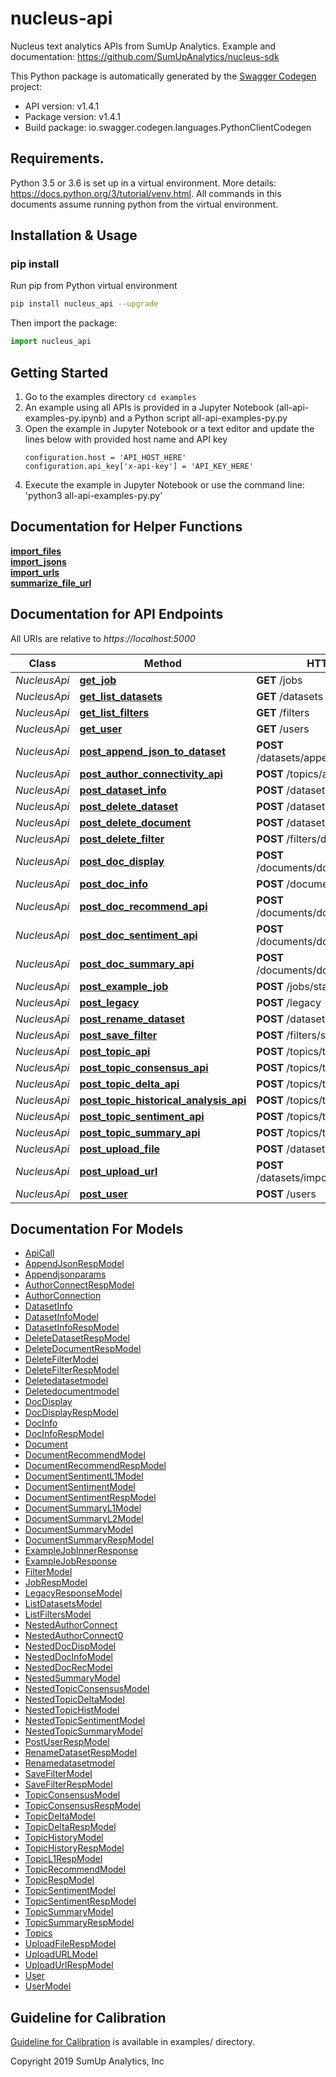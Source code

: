 # nucleus-api
Nucleus text analytics APIs from SumUp Analytics. Example and documentation: https://github.com/SumUpAnalytics/nucleus-sdk

This Python package is automatically generated by the [Swagger Codegen](https://github.com/swagger-api/swagger-codegen) project:

- API version: v1.4.1
- Package version: v1.4.1
- Build package: io.swagger.codegen.languages.PythonClientCodegen

## Requirements.

Python 3.5 or 3.6 is set up in a virtual environment. More details: https://docs.python.org/3/tutorial/venv.html. All commands in this documents assume running python from the virtual environment.

## Installation & Usage
### pip install
Run pip from Python virtual environment
```sh
pip install nucleus_api --upgrade
```

Then import the package:
```python
import nucleus_api 
```

## Getting Started

1. Go to the examples directory `cd examples`
1. An example using all APIs is provided in a Jupyter Notebook (all-api-examples-py.ipynb) and a Python script all-api-examples-py.py
1. Open the example in Jupyter Notebook or a text editor and update the lines below with provided host name and API key
    ```
    configuration.host = 'API_HOST_HERE'
    configuration.api_key['x-api-key'] = 'API_KEY_HERE'
    ```
1. Execute the example in Jupyter Notebook or use the command line: 'python3 all-api-examples-py.py'

##  Documentation for Helper Functions
[**import_files**](HelperFunc.md#import_files)  
[**import_jsons**](HelperFunc.md#import_jsons)  
[**import_urls**](HelperFunc.md#import_urls)  
[**summarize_file_url**](HelperFunc.md#summarize_file_url)  

## Documentation for API Endpoints

All URIs are relative to *https://localhost:5000*

Class | Method | HTTP request | Description
------------ | ------------- | ------------- | -------------
*NucleusApi* | [**get_job**](docs/NucleusApi.md#get_job) | **GET** /jobs | 
*NucleusApi* | [**get_list_datasets**](docs/NucleusApi.md#get_list_datasets) | **GET** /datasets | 
*NucleusApi* | [**get_list_filters**](docs/NucleusApi.md#get_list_filters) | **GET** /filters | 
*NucleusApi* | [**get_user**](docs/NucleusApi.md#get_user) | **GET** /users | 
*NucleusApi* | [**post_append_json_to_dataset**](docs/NucleusApi.md#post_append_json_to_dataset) | **POST** /datasets/append_json_to_dataset | 
*NucleusApi* | [**post_author_connectivity_api**](docs/NucleusApi.md#post_author_connectivity_api) | **POST** /topics/author_connectivity | 
*NucleusApi* | [**post_dataset_info**](docs/NucleusApi.md#post_dataset_info) | **POST** /datasets/dataset_info | 
*NucleusApi* | [**post_delete_dataset**](docs/NucleusApi.md#post_delete_dataset) | **POST** /datasets/delete_dataset | 
*NucleusApi* | [**post_delete_document**](docs/NucleusApi.md#post_delete_document) | **POST** /datasets/delete_document | 
*NucleusApi* | [**post_delete_filter**](docs/NucleusApi.md#post_delete_filter) | **POST** /filters/delete_filter | 
*NucleusApi* | [**post_doc_display**](docs/NucleusApi.md#post_doc_display) | **POST** /documents/document_display | 
*NucleusApi* | [**post_doc_info**](docs/NucleusApi.md#post_doc_info) | **POST** /documents/document_info | 
*NucleusApi* | [**post_doc_recommend_api**](docs/NucleusApi.md#post_doc_recommend_api) | **POST** /documents/document_recommend | 
*NucleusApi* | [**post_doc_sentiment_api**](docs/NucleusApi.md#post_doc_sentiment_api) | **POST** /documents/document_sentiment | 
*NucleusApi* | [**post_doc_summary_api**](docs/NucleusApi.md#post_doc_summary_api) | **POST** /documents/document_summary | 
*NucleusApi* | [**post_example_job**](docs/NucleusApi.md#post_example_job) | **POST** /jobs/start_example_job | 
*NucleusApi* | [**post_legacy**](docs/NucleusApi.md#post_legacy) | **POST** /legacy | 
*NucleusApi* | [**post_rename_dataset**](docs/NucleusApi.md#post_rename_dataset) | **POST** /datasets/rename_dataset | 
*NucleusApi* | [**post_save_filter**](docs/NucleusApi.md#post_save_filter) | **POST** /filters/save_filter | 
*NucleusApi* | [**post_topic_api**](docs/NucleusApi.md#post_topic_api) | **POST** /topics/topics | 
*NucleusApi* | [**post_topic_consensus_api**](docs/NucleusApi.md#post_topic_consensus_api) | **POST** /topics/topic_consensus | 
*NucleusApi* | [**post_topic_delta_api**](docs/NucleusApi.md#post_topic_delta_api) | **POST** /topics/topic_delta | 
*NucleusApi* | [**post_topic_historical_analysis_api**](docs/NucleusApi.md#post_topic_historical_analysis_api) | **POST** /topics/topic_historical | 
*NucleusApi* | [**post_topic_sentiment_api**](docs/NucleusApi.md#post_topic_sentiment_api) | **POST** /topics/topic_sentiment | 
*NucleusApi* | [**post_topic_summary_api**](docs/NucleusApi.md#post_topic_summary_api) | **POST** /topics/topic_summary | 
*NucleusApi* | [**post_upload_file**](docs/NucleusApi.md#post_upload_file) | **POST** /datasets/upload_file | 
*NucleusApi* | [**post_upload_url**](docs/NucleusApi.md#post_upload_url) | **POST** /datasets/import_file_from_url | 
*NucleusApi* | [**post_user**](docs/NucleusApi.md#post_user) | **POST** /users | 


## Documentation For Models

 - [ApiCall](docs/ApiCall.md)
 - [AppendJsonRespModel](docs/AppendJsonRespModel.md)
 - [Appendjsonparams](docs/Appendjsonparams.md)
 - [AuthorConnectRespModel](docs/AuthorConnectRespModel.md)
 - [AuthorConnection](docs/AuthorConnection.md)
 - [DatasetInfo](docs/DatasetInfo.md)
 - [DatasetInfoModel](docs/DatasetInfoModel.md)
 - [DatasetInfoRespModel](docs/DatasetInfoRespModel.md)
 - [DeleteDatasetRespModel](docs/DeleteDatasetRespModel.md)
 - [DeleteDocumentRespModel](docs/DeleteDocumentRespModel.md)
 - [DeleteFilterModel](docs/DeleteFilterModel.md)
 - [DeleteFilterRespModel](docs/DeleteFilterRespModel.md)
 - [Deletedatasetmodel](docs/Deletedatasetmodel.md)
 - [Deletedocumentmodel](docs/Deletedocumentmodel.md)
 - [DocDisplay](docs/DocDisplay.md)
 - [DocDisplayRespModel](docs/DocDisplayRespModel.md)
 - [DocInfo](docs/DocInfo.md)
 - [DocInfoRespModel](docs/DocInfoRespModel.md)
 - [Document](docs/Document.md)
 - [DocumentRecommendModel](docs/DocumentRecommendModel.md)
 - [DocumentRecommendRespModel](docs/DocumentRecommendRespModel.md)
 - [DocumentSentimentL1Model](docs/DocumentSentimentL1Model.md)
 - [DocumentSentimentModel](docs/DocumentSentimentModel.md)
 - [DocumentSentimentRespModel](docs/DocumentSentimentRespModel.md)
 - [DocumentSummaryL1Model](docs/DocumentSummaryL1Model.md)
 - [DocumentSummaryL2Model](docs/DocumentSummaryL2Model.md)
 - [DocumentSummaryModel](docs/DocumentSummaryModel.md)
 - [DocumentSummaryRespModel](docs/DocumentSummaryRespModel.md)
 - [ExampleJobInnerResponse](docs/ExampleJobInnerResponse.md)
 - [ExampleJobResponse](docs/ExampleJobResponse.md)
 - [FilterModel](docs/FilterModel.md)
 - [JobRespModel](docs/JobRespModel.md)
 - [LegacyResponseModel](docs/LegacyResponseModel.md)
 - [ListDatasetsModel](docs/ListDatasetsModel.md)
 - [ListFiltersModel](docs/ListFiltersModel.md)
 - [NestedAuthorConnect](docs/NestedAuthorConnect.md)
 - [NestedAuthorConnect0](docs/NestedAuthorConnect0.md)
 - [NestedDocDispModel](docs/NestedDocDispModel.md)
 - [NestedDocInfoModel](docs/NestedDocInfoModel.md)
 - [NestedDocRecModel](docs/NestedDocRecModel.md)
 - [NestedSummaryModel](docs/NestedSummaryModel.md)
 - [NestedTopicConsensusModel](docs/NestedTopicConsensusModel.md)
 - [NestedTopicDeltaModel](docs/NestedTopicDeltaModel.md)
 - [NestedTopicHistModel](docs/NestedTopicHistModel.md)
 - [NestedTopicSentimentModel](docs/NestedTopicSentimentModel.md)
 - [NestedTopicSummaryModel](docs/NestedTopicSummaryModel.md)
 - [PostUserRespModel](docs/PostUserRespModel.md)
 - [RenameDatasetRespModel](docs/RenameDatasetRespModel.md)
 - [Renamedatasetmodel](docs/Renamedatasetmodel.md)
 - [SaveFilterModel](docs/SaveFilterModel.md)
 - [SaveFilterRespModel](docs/SaveFilterRespModel.md)
 - [TopicConsensusModel](docs/TopicConsensusModel.md)
 - [TopicConsensusRespModel](docs/TopicConsensusRespModel.md)
 - [TopicDeltaModel](docs/TopicDeltaModel.md)
 - [TopicDeltaRespModel](docs/TopicDeltaRespModel.md)
 - [TopicHistoryModel](docs/TopicHistoryModel.md)
 - [TopicHistoryRespModel](docs/TopicHistoryRespModel.md)
 - [TopicL1RespModel](docs/TopicL1RespModel.md)
 - [TopicRecommendModel](docs/TopicRecommendModel.md)
 - [TopicRespModel](docs/TopicRespModel.md)
 - [TopicSentimentModel](docs/TopicSentimentModel.md)
 - [TopicSentimentRespModel](docs/TopicSentimentRespModel.md)
 - [TopicSummaryModel](docs/TopicSummaryModel.md)
 - [TopicSummaryRespModel](docs/TopicSummaryRespModel.md)
 - [Topics](docs/Topics.md)
 - [UploadFileRespModel](docs/UploadFileRespModel.md)
 - [UploadURLModel](docs/UploadURLModel.md)
 - [UploadUrlRespModel](docs/UploadUrlRespModel.md)
 - [User](docs/User.md)
 - [UserModel](docs/UserModel.md)


## Guideline for Calibration
[Guideline for Calibration](examples/Guidelines%20for%20Calibrating%20Nucleus%20APIs.pdf) is available in examples/ directory.

Copyright 2019 SumUp Analytics, Inc

